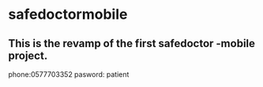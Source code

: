 # safedoctormobile
This is the revamp of the first safedoctor -mobile project.
-----------
phone:0577703352
pasword: patient
